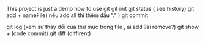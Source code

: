 This project is just a demo how to use git
git init
git status ( see history)
git add + nameFile( nếu add all thì thêm dấu "." )
git commit

git log (xem sự thay đổi của thư mục trong file , ai add ?ai remove?)
git show + (code commit)
git diff (diffirent)
